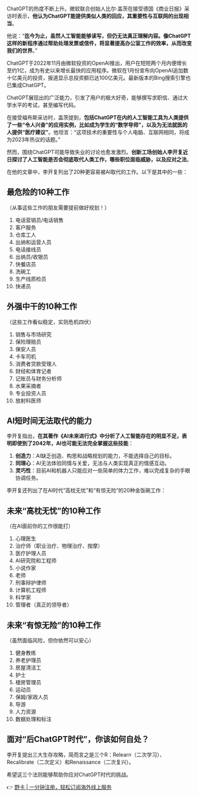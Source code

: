ChatGPT的热度不断上升。微软联合创始人比尔·盖茨在接受德国《商业日报》采访时表示，**他认为ChatGPT能提供类似人类的回应，其重要性与互联网的出现相当**。

他说：“**迄今为止，虽然人工智能能够读写，但仍无法真正理解内容。像ChatGPT这样的新程序通过帮助处理发票或信件，将显著提高办公室工作的效率，从而改变我们的世界**。”

ChatGPT于2022年11月由微软投资的OpenAI推出，用户在短短两个月内便增长至约1亿，成为有史以来增长最快的应用程序。微软在1月份宣布向OpenAI追加数十亿美元的投资，报道显示总投资额已达100亿美元。最新版本的Bing搜索引擎也已集成ChatGPT。

ChatGPT展现出的广泛能力，引发了用户的极大好奇，能够撰写求职信、通过大学水平的考试，甚至编写代码。

在接受福布斯采访时，盖茨提到，**包括ChatGPT在内的人工智能工具为人类提供了一些“令人兴奋”的应用实例，比如成为学生的“数学导师”，以及为无法就医的人提供“医疗建议”**。他坦言：“这项技术的重要性与个人电脑、互联网相同，将成为2023年热议的话题。”

然而，围绕ChatGPT可能导致失业的讨论也愈发激烈。**创新工场创始人李开复近日探讨了人工智能是否会彻底取代人类工作，哪些职位面临威胁，以及应对之法**。

在他的文章中，李开复列出了20种更容易被AI取代的工作。以下是其中的一些：

## 最危险的10种工作
（从事这些工作的朋友需要提前做好规划！）

1. 电话营销员/电话销售
2. 客户服务
3. 仓库工人
4. 出纳和运营人员
5. 电话接线员
6. 出纳员/收银员
7. 快餐店员
8. 洗碗工
9. 生产线质检员
10. 快递员

## 外强中干的10种工作
（这些工作看似稳定，实则危机四伏）

1. 销售与市场研究
2. 保险理赔员
3. 保安人员
4. 卡车司机
5. 消费者贷款受理人
6. 财经和体育记者
7. 记账员与财务分析师
8. 水果采摘者
9. 专业投资人员
10. 放射科医师

## AI短时间无法取代的能力

李开复指出，**在其著作《AI未来进行式》中分析了人工智能存在的明显不足，表明即使到了2042年，AI也可能无法完全掌握这些技能**：

1. **创造力**：AI缺乏创造、构思和战略规划的能力，不能选择自己的目标。
2. **同理心**：AI无法体验同情与关爱，无法与人类实现真正的情感互动。
3. **灵巧性**：目前AI和机器人只能应对一些简单的体力工作，难以完成复杂的手眼协调任务。

李开复还列出了在AI时代“高枕无忧”和“有惊无险”的20种金饭碗工作：

## 未来“高枕无忧”的10种工作
（在AI面前你的工作很能打）

1. 心理医生
2. 治疗师（职业治疗、物理治疗、按摩）
3. 医疗护理人员
4. AI研究院和工程师
5. 小说作家
6. 老师
7. 刑事辩护律师
8. 计算机工程师
9. 科学家
10. 管理者（真正的领导者）

## 未来“有惊无险”的10种工作
（虽然面临风险，但你依然可以安心）

1. 健身教练
2. 养老护理员
3. 房屋清洁工
4. 护士
5. 楼房管理员
6. 运动员
7. 保姆/家政人员
8. 导游
9. 人力资源
10. 数据处理和标注

## 面对“后ChatGPT时代”，你该如何自处？

李开复提出三大生存攻略，简而言之是三个R：Relearn（二次学习）、Recalibrate（二次定义）和Renaissance（二次复兴）。

希望这三个法则能够帮助你应对ChatGPT时代的挑战。

👉 [野卡 | 一分钟注册，轻松订阅海外线上服务](https://bit.ly/bewildcard)